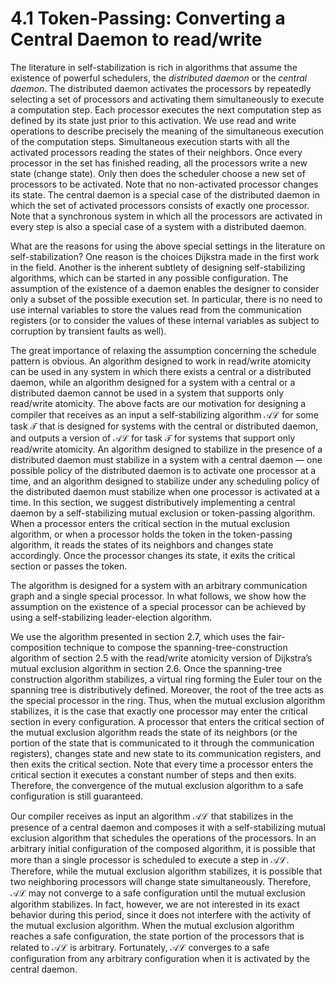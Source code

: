 # 4.1 Token-Passing: Converting a Central Daemon to read/write

The literature in self-stabilization is rich in algorithms that assume the existence of powerful schedulers, the *distributed daemon* or the *central daemon*. The distributed daemon activates the processors by repeatedly selecting a set of processors and activating them simultaneously to execute a computation step. Each processor executes the next computation step as defined by its state just prior to this activation. We use read and write operations to describe precisely the meaning of the simultaneous execution of the computation steps. Simultaneous execution starts with all the activated processors reading the states of their neighbors. Once every processor in the set has finished reading, all the processors write a new state (change state). Only then does the scheduler choose a new set of processors to be activated. Note that no non-activated processor changes its state. The central daemon is a special case of the distributed daemon in which the set of activated processors consists of exactly one processor. Note that a synchronous system in which all the processors are activated in every step is also a special case of a system with a distributed daemon.

What are the reasons for using the above special settings in the literature on self-stabilization? One reason is the choices Dijkstra made in the first work in the field. Another is the inherent subtlety of designing self-stabilizing algorithms, which can be started in any possible configuration. The assumption of the existence of a daemon enables the designer to consider only a subset of the possible execution set. In particular, there is no need to use internal variables to store the values read from the communication registers (or to consider the values of these internal variables as subject to corruption by transient faults as well).

The great importance of relaxing the assumption concerning the schedule pattern is obvious. An algorithm designed to work in read/write atomicity can be used in any system in which there exists a central or a distributed daemon, while an algorithm designed for a system with a central or a distributed daemon cannot be used in a system that supports only read/write atomicity. The above facts are our motivation for designing a compiler that receives as an input a self-stabilizing algorithm $\mathcal{AL}$ for some task $\mathcal{T}$ that is designed for systems with the central or distributed daemon, and outputs a version of $\mathcal{AL}$ for task $\mathcal{T}$ for systems that support only read/write atomicity. An algorithm designed to stabilize in the presence of a distributed daemon must stabilize in a system with a central daemon — one possible policy of the distributed daemon is to activate one processor at a time, and an algorithm designed to stabilize under any scheduling policy of the distributed daemon must stabilize when one processor is activated at a time. In this section, we suggest distributively implementing a central daemon by a self-stabilizing mutual exclusion or token-passing algorithm. When a processor enters the critical section in the mutual exclusion algorithm, or when a processor holds the token in the token-passing algorithm, it reads the states of its neighbors and changes state accordingly. Once the processor changes its state, it exits the critical section or passes the token.

The algorithm is designed for a system with an arbitrary communication graph and a single special processor. In what follows, we show how the assumption on the existence of a special processor can be achieved by using a self-stabilizing leader-election algorithm.

We use the algorithm presented in section 2.7, which uses the fair-composition technique to compose the spanning-tree-construction algorithm of section 2.5 with the read/write atomicity version of Dijkstra’s mutual exclusion algorithm in section 2.6. Once the spanning-tree construction algorithm stabilizes, a virtual ring forming the Euler tour on the spanning tree is distributively defined. Moreover, the root of the tree acts as the special processor in the ring. Thus, when the mutual exclusion algorithm stabilizes, it is the case that exactly one processor may enter the critical section in every configuration. A processor that enters the critical section of the mutual exclusion algorithm reads the state of its neighbors (or the portion of the state that is communicated to it through the communication registers), changes state and new state to its communication registers, and then exits the critical section. Note that every time a processor enters the critical section it executes a constant number of steps and then exits. Therefore, the convergence of the mutual exclusion algorithm to a safe configuration is still guaranteed.

Our compiler receives as input an algorithm $\mathcal{AL}$ that stabilizes in the presence of a central daemon and composes it with a self-stabilizing mutual exclusion algorithm that schedules the operations of the processors. In an arbitrary initial configuration of the composed algorithm, it is possible that more than a single processor is scheduled to execute a step in $\mathcal{AL}$. Therefore, while the mutual exclusion algorithm stabilizes, it is possible that two neighboring processors will change state simultaneously. Therefore, $\mathcal{AL}$ may not converge to a safe configuration until the mutual exclusion algorithm stabilizes. In fact, however, we are not interested in its exact behavior during this period, since it does not interfere with the activity of the mutual exclusion algorithm. When the mutual exclusion algorithm reaches a safe configuration, the state portion of the processors that is related to $\mathcal{AL}$ is arbitrary. Fortunately, $\mathcal{AL}$ converges to a safe configuration from any arbitrary configuration when it is activated by the central daemon.
